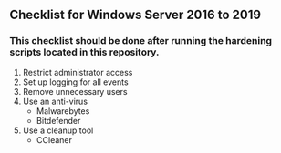 ## Checklist for Windows Server 2016 to 2019
### This checklist should be done **after** running the hardening scripts located in this repository.

1. Restrict administrator access
2. Set up logging for all events
3. Remove unnecessary users
4. Use an anti-virus
	* Malwarebytes
	* Bitdefender
5. Use a cleanup tool
	* CCleaner